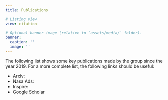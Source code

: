 ```yaml
---
title: Publications

# Listing view
view: citation

# Optional banner image (relative to `assets/media/` folder).
banner:
  caption: ''
  image: ''
---
```


The following list shows some key publications made by the group since the year 2019. For a more complete list, the following links should be useful:

- Arxiv:
- Nasa Ads:
- Inspire:
- Google Scholar